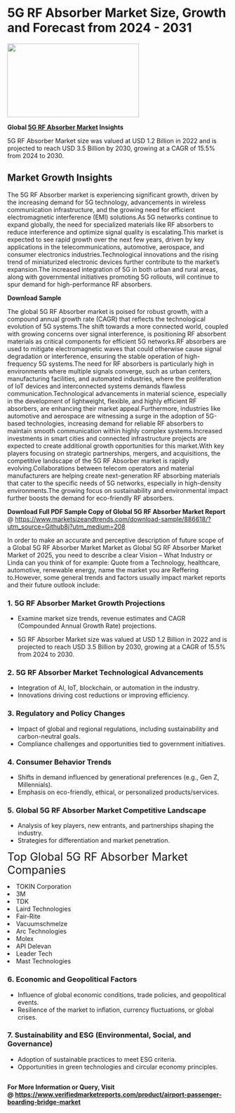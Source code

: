 <H1>5G RF Absorber Market Size, Growth and Forecast from 2024 - 2031</H1><img class="aligncenter size-medium wp-image-584254" src="https://thirdeyenews.in/wp-content/uploads/2024/09/Global-Market-Research-300x168.jpeg" alt="" width="300" height="168" /><p><strong>Global&nbsp;<a href="https://www.marketsizeandtrends.com/download-sample/886618/?utm_source=Github8j?utm_medium=208">5G RF Absorber Market</a> Insights</strong></p><p>5G RF Absorber Market size was valued at USD 1.2 Billion in 2022 and is projected to reach USD 3.5 Billion by 2030, growing at a CAGR of 15.5% from 2024 to 2030.</p><p><h2>Market Growth Insights</h2> <p>The 5G RF Absorber market is experiencing significant growth, driven by the increasing demand for 5G technology, advancements in wireless communication infrastructure, and the growing need for efficient electromagnetic interference (EMI) solutions.As 5G networks continue to expand globally, the need for specialized materials like RF absorbers to reduce interference and optimize signal quality is escalating.This market is expected to see rapid growth over the next few years, driven by key applications in the telecommunications, automotive, aerospace, and consumer electronics industries.Technological innovations and the rising trend of miniaturized electronic devices further contribute to the market’s expansion.The increased integration of 5G in both urban and rural areas, along with governmental initiatives promoting 5G rollouts, will continue to spur demand for high-performance RF absorbers.</p> <p><strong>Download Sample</strong></p> <p>The global 5G RF Absorber market is poised for robust growth, with a compound annual growth rate (CAGR) that reflects the technological evolution of 5G systems.The shift towards a more connected world, coupled with growing concerns over signal interference, is positioning RF absorbent materials as critical components for efficient 5G networks.RF absorbers are used to mitigate electromagnetic waves that could otherwise cause signal degradation or interference, ensuring the stable operation of high-frequency 5G systems.The need for RF absorbers is particularly high in environments where multiple signals converge, such as urban centers, manufacturing facilities, and automated industries, where the proliferation of IoT devices and interconnected systems demands flawless communication.Technological advancements in material science, especially in the development of lightweight, flexible, and highly efficient RF absorbers, are enhancing their market appeal.Furthermore, industries like automotive and aerospace are witnessing a surge in the adoption of 5G-based technologies, increasing demand for reliable RF absorbers to maintain smooth communication within highly complex systems.Increased investments in smart cities and connected infrastructure projects are expected to create additional growth opportunities for this market.With key players focusing on strategic partnerships, mergers, and acquisitions, the competitive landscape of the 5G RF Absorber market is rapidly evolving.Collaborations between telecom operators and material manufacturers are helping create next-generation RF absorbing materials that cater to the specific needs of 5G networks, especially in high-density environments.The growing focus on sustainability and environmental impact further boosts the demand for eco-friendly RF absorbers.<p><span class=""><strong>Download Full PDF Sample Copy of Global 5G RF Absorber Market Report</strong> @ <a href="https://www.marketsizeandtrends.com/download-sample/886618/?utm_source=Github8j?utm_medium=208" target="_blank">https://www.marketsizeandtrends.com/download-sample/886618/?utm_source=Github8j?utm_medium=208</a></span></p><p>In order to make an accurate and perceptive description of future scope of a Global&nbsp;5G RF Absorber Market Market as Global&nbsp;5G RF Absorber Market Market of 2025, you need to describe a clear Vision &ndash; What Industry or Linda can you think of for example: Quote from a Technology, healthcare, automotive, renewable energy, name the market you are Reffering to.However, some general trends and factors usually impact market reports and their future outlook include:</p><h3>1.&nbsp;<strong>5G RF Absorber Market Growth Projections</strong></h3><ul><li>Examine market size trends, revenue estimates and CAGR (Compounded Annual Growth Rate) projections.</li><li><p>5G RF Absorber Market size was valued at USD 1.2 Billion in 2022 and is projected to reach USD 3.5 Billion by 2030, growing at a CAGR of 15.5% from 2024 to 2030.</p></li></ul><h3>2.&nbsp;<strong>5G RF Absorber Market Technological Advancements</strong></h3><ul><li>Integration of AI, IoT, blockchain, or automation in the industry.</li><li>Innovations driving cost reductions or improving efficiency.</li></ul><h3>3.&nbsp;<strong>Regulatory and Policy Changes</strong></h3><ul><li>Impact of global and regional regulations, including sustainability and carbon-neutral goals.</li><li>Compliance challenges and opportunities tied to government initiatives.</li></ul><h3>4.&nbsp;<strong>Consumer Behavior Trends</strong></h3><ul><li>Shifts in demand influenced by generational preferences (e.g., Gen Z, Millennials).</li><li>Emphasis on eco-friendly, ethical, or personalized products/services.</li></ul><h3>5.&nbsp;<strong>Global 5G RF Absorber Market Competitive Landscape</strong></h3><ul><li>Analysis of key players, new entrants, and partnerships shaping the industry.</li><li>Strategies for differentiation and market penetration.</li></ul><p data-pm-slice="1 1 []"><span style="color: inherit; font-family: inherit; font-size: 25px;">Top Global 5G RF Absorber Market Companies</span></p><div class="" data-test-id=""><p><li>TOKIN Corporation</li><li> 3M</li><li> TDK</li><li> Laird Technologies</li><li> Fair-Rite</li><li> Vacuumschmelze</li><li> Arc Technologies</li><li> Molex</li><li> API Delevan</li><li> Leader Tech</li><li> Mast Technologies</li></p></div><h3>6.&nbsp;<strong>Economic and Geopolitical Factors</strong></h3><ul><li>Influence of global economic conditions, trade policies, and geopolitical events.</li><li>Resilience of the market to inflation, currency fluctuations, or global crises.</li></ul><h3>7.&nbsp;<strong>Sustainability and ESG (Environmental, Social, and Governance)</strong></h3><ul><li>Adoption of sustainable practices to meet ESG criteria.</li><li>Opportunities in green technologies and circular economy principles.</li></ul><h2><strong style="font-size: 14px;">For More Information or Query, Visit @&nbsp;</strong><a style="background-color: #ffffff; font-size: 14px;" href="https://www.marketsizeandtrends.com/report/5g-rf-absorber-market/" target="_blank">https://www.verifiedmarketreports.com/product/airport-passenger-boarding-bridge-market</a></h2>
